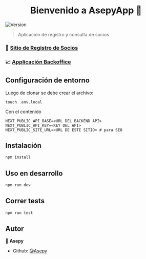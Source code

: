 <h1 align="center">Bienvenido a AsepyApp 👋</h1>
<p>
  <img alt="Version" src="https://img.shields.io/badge/version-0.2.0-blue.svg?cacheSeconds=2592000" />
</p>

> Aplicación de registro y consulta de socios

### 👩‍ [Sitio de Registro de Socios](https://d2l9p0wls5wn3c.cloudfront.net/)

### 📈 [Applicación Backoffice](https://d2l9p0wls5wn3c.cloudfront.net/app)

## Configuración de entorno

Luego de clonar se debe crear el archivo:

```
touch .env.local
```

Con el contenido

```
NEXT_PUBLIC_API_BASE=<URL DEL BACKEND API>
NEXT_PUBLIC_API_KEY=<KEY DEL API>
NEXT_PUBLIC_SITE_URL=<URL DE ESTE SITIO> # para SEO
```

## Instalación

```sh
npm install
```

## Uso en desarrollo

```sh
npm run dev
```

## Correr tests

```sh
npm run test
```

## Autor

👤 **Asepy**

- Github: [@Asepy](https://github.com/Asepy)
